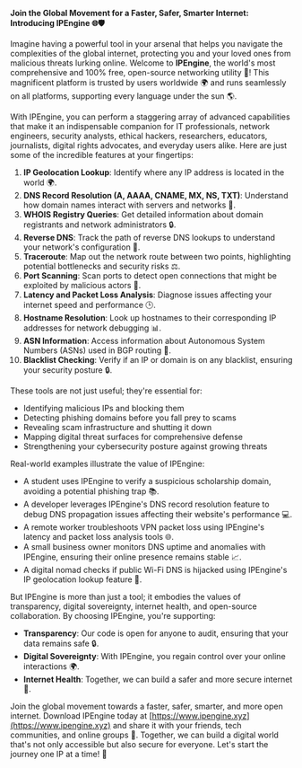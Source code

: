 **Join the Global Movement for a Faster, Safer, Smarter Internet: Introducing IPEngine 🌐🛡️**

Imagine having a powerful tool in your arsenal that helps you navigate the complexities of the global internet, protecting you and your loved ones from malicious threats lurking online. Welcome to **IPEngine**, the world's most comprehensive and 100% free, open-source networking utility 🚀! This magnificent platform is trusted by users worldwide 🌍 and runs seamlessly on all platforms, supporting every language under the sun 🌎.

With IPEngine, you can perform a staggering array of advanced capabilities that make it an indispensable companion for IT professionals, network engineers, security analysts, ethical hackers, researchers, educators, journalists, digital rights advocates, and everyday users alike. Here are just some of the incredible features at your fingertips:

1.  **IP Geolocation Lookup**: Identify where any IP address is located in the world 🌍.
2.  **DNS Record Resolution (A, AAAA, CNAME, MX, NS, TXT)**: Understand how domain names interact with servers and networks 🔑.
3.  **WHOIS Registry Queries**: Get detailed information about domain registrants and network administrators 🔒.
4.  **Reverse DNS**: Track the path of reverse DNS lookups to understand your network's configuration 📍.
5.  **Traceroute**: Map out the network route between two points, highlighting potential bottlenecks and security risks ⚖️.
6.  **Port Scanning**: Scan ports to detect open connections that might be exploited by malicious actors 🔩.
7.  **Latency and Packet Loss Analysis**: Diagnose issues affecting your internet speed and performance 🕒.
8.  **Hostname Resolution**: Look up hostnames to their corresponding IP addresses for network debugging 📊.
9.  **ASN Information**: Access information about Autonomous System Numbers (ASNs) used in BGP routing 🔗.
10. **Blacklist Checking**: Verify if an IP or domain is on any blacklist, ensuring your security posture 🔒.

These tools are not just useful; they're essential for:

*   Identifying malicious IPs and blocking them
*   Detecting phishing domains before you fall prey to scams
*   Revealing scam infrastructure and shutting it down
*   Mapping digital threat surfaces for comprehensive defense
*   Strengthening your cybersecurity posture against growing threats

Real-world examples illustrate the value of IPEngine:

*   A student uses IPEngine to verify a suspicious scholarship domain, avoiding a potential phishing trap 📚.
*   A developer leverages IPEngine's DNS record resolution feature to debug DNS propagation issues affecting their website's performance 💻.
*   A remote worker troubleshoots VPN packet loss using IPEngine's latency and packet loss analysis tools 🌐.
*   A small business owner monitors DNS uptime and anomalies with IPEngine, ensuring their online presence remains stable 📈.
*   A digital nomad checks if public Wi-Fi DNS is hijacked using IPEngine's IP geolocation lookup feature 📡.

But IPEngine is more than just a tool; it embodies the values of transparency, digital sovereignty, internet health, and open-source collaboration. By choosing IPEngine, you're supporting:

*   **Transparency**: Our code is open for anyone to audit, ensuring that your data remains safe 🔒.
*   **Digital Sovereignty**: With IPEngine, you regain control over your online interactions 🌍.
*   **Internet Health**: Together, we can build a safer and more secure internet 🔗.

Join the global movement towards a faster, safer, smarter, and more open internet. Download IPEngine today at [https://www.ipengine.xyz](https://www.ipengine.xyz) and share it with your friends, tech communities, and online groups 🌟. Together, we can build a digital world that's not only accessible but also secure for everyone. Let's start the journey one IP at a time! 🚀